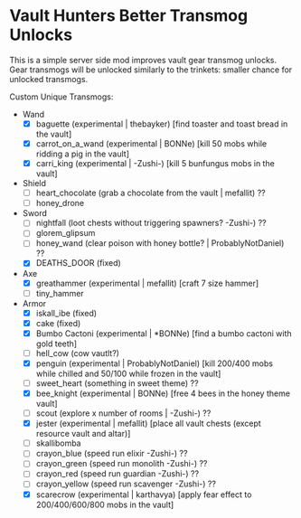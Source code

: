 # Vault Hunters Better Transmog Unlocks

This is a simple server side mod improves vault gear transmog unlocks. 
Gear transmogs will be unlocked similarly to the trinkets: smaller chance for unlocked transmogs.

Custom Unique Transmogs:
- Wand
  - [x] baguette (experimental | thebayker) [find toaster and toast bread in the vault]
  - [x] carrot_on_a_wand (experimental | BONNe) [kill 50 mobs while ridding a pig in the vault]
  - [x] carri_king (experimental | -Zushi-) [kill 5 bunfungus mobs in the vault]
- Shield
  - [ ] heart_chocolate (grab a chocolate from the vault | mefallit) ??
  - [ ] honey_drone 
- Sword
  - [ ] nightfall (loot chests without triggering spawners?  -Zushi-) ??
  - [ ] glorem_glipsum 
  - [ ] honey_wand (clear poison with honey bottle? | ProbablyNotDaniel) ??
  - [x] DEATHS_DOOR (fixed)
- Axe
  - [x] greathammer (experimental | mefallit) [craft 7 size hammer]
  - [ ] tiny_hammer 
- Armor
  - [x] iskall_ibe (fixed)
  - [x] cake (fixed)
  - [x] Bumbo Cactoni (experimental | *BONNe) [find a bumbo cactoni with gold teeth]
  - [ ] hell_cow (cow vautlt?)
  - [x] penguin (experimental | ProbablyNotDaniel) [kill 200/400 mobs while chilled and 50/100 while frozen in the vault]
  - [ ] sweet_heart (something in sweet theme) ??
  - [x] bee_knight (experimental | BONNe) [free 4 bees in the honey theme vault]
  - [ ] scout (explore x number of rooms | -Zushi-) ??
  - [x] jester (experimental | mefallit) [place all vault chests (except resource vault and altar)]
  - [ ] skallibomba
  - [ ] crayon_blue (speed run elixir -Zushi-) ??
  - [ ] crayon_green (speed run monolith -Zushi-) ??
  - [ ] crayon_red (speed run guardian -Zushi-) ??
  - [ ] crayon_yellow  (speed run scavenger -Zushi-) ??
  - [x] scarecrow (experimental | karthavya) [apply fear effect to 200/400/600/800 mobs in the vault]